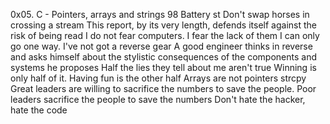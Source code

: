 0x05. C - Pointers, arrays and strings
98 Battery st
Don't swap horses in crossing a stream
This report, by its very length, defends itself against the risk of being read
I do not fear computers. I fear the lack of them
I can only go one way. I've not got a reverse gear
A good engineer thinks in reverse and asks himself about the stylistic consequences of the components and systems he proposes
Half the lies they tell about me aren't true
Winning is only half of it. Having fun is the other half
Arrays are not pointers
strcpy
Great leaders are willing to sacrifice the numbers to save the people. Poor leaders sacrifice the people to save the numbers
Don't hate the hacker, hate the code
